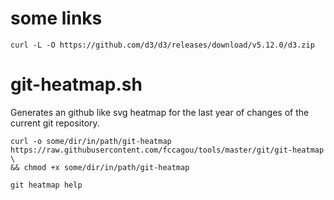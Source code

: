 # some links

    curl -L -O https://github.com/d3/d3/releases/download/v5.12.0/d3.zip


# git-heatmap.sh

Generates an github like svg heatmap for the last year of changes of the current
git repository.

    curl -o some/dir/in/path/git-heatmap https://raw.githubusercontent.com/fccagou/tools/master/git/git-heatmap \
    && chmod +x some/dir/in/path/git-heatmap

    git heatmap help



